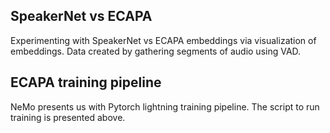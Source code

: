 ## SpeakerNet vs ECAPA 

Experimenting with SpeakerNet vs ECAPA embeddings via visualization of embeddings. Data created by gathering segments of audio using VAD.


## ECAPA training pipeline

NeMo presents us with Pytorch lightning training pipeline. The script to run training is presented above.
